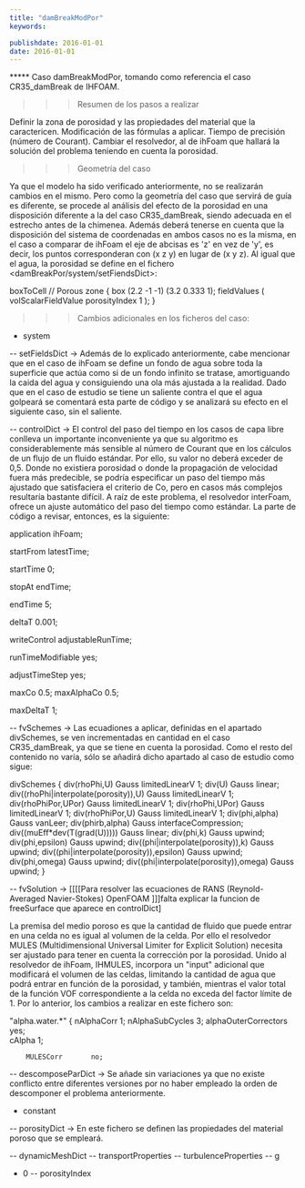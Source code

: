 ```yaml
---
title: "damBreakModPor"
keywords: 

publishdate: 2016-01-01
date: 2016-01-01
---
```


***** Caso damBreakModPor, tomando como referencia el caso CR35_damBreak de IHFOAM.


>>> Resumen de los pasos a realizar

Definir la zona de porosidad y las propiedades del material que la caractericen. 
Modificación de las fórmulas a aplicar. 
Tiempo de precisión (número de Courant). 
Cambiar el resolvedor, al de ihFoam que hallará la solución del problema teniendo en cuenta la porosidad.


>>> Geometría del caso

Ya que el modelo ha sido verificado anteriormente, no se realizarán cambios en el mismo. Pero como la geometría del caso que servirá de guía es diferente, se procede al análisis del efecto de la porosidad en una disposición diferente a la del caso CR35_damBreak, siendo adecuada en el estrecho antes de la chimenea. Además deberá tenerse en cuenta que la disposición del sistema de coordenadas en ambos casos no es la misma, en el caso a comparar de ihFoam el eje de abcisas es 'z' en vez de 'y', es decir, los puntos corresponderan con (x z y) en lugar de (x y z). Al igual que el agua, la porosidad se define en el fichero <damBreakPor/system/setFiendsDict>:

boxToCell // Porous zone
    {
        box (2.2 -1 -1) (3.2 0.333 1);
        fieldValues
        (
            volScalarFieldValue porosityIndex 1
        );
    }
 
>>> Cambios adicionales en los ficheros del caso:

+ system

-- setFieldsDict -> Además de lo explicado anteriormente, cabe mencionar que en el caso de ihFoam se define un fondo de agua sobre toda la superficie que actúa como si de un fondo infinito se tratase, amortiguando la caida del agua y consiguiendo una ola más ajustada a la realidad. Dado que en el caso de estudio se tiene un saliente contra el que el agua golpeará se comentará esta parte de código y se analizará su efecto en el siguiente caso, sin el saliente. 

-- controlDict -> El control del paso del tiempo en los casos de capa libre conlleva un importante inconveniente ya que su algoritmo es considerablemente más sensible al número de Courant que en los cálculos de un flujo de un fluido estándar. Por ello, su valor no deberá exceder de 0,5. Donde no existiera porosidad o donde la propagación de velocidad fuera más predecible, se podría especificar un paso del tiempo más ajustado que satisfaciera el criterio de Co, pero en casos más complejos resultaría bastante difícil. A raíz de este problema, el resolvedor interFoam, ofrece un ajuste automático del paso del tiempo como estándar. La parte de código a revisar, entonces, es la siguiente:

application     ihFoam;

startFrom       latestTime;

startTime       0;

stopAt          endTime;

endTime         5;

deltaT          0.001;

writeControl    adjustableRunTime;

runTimeModifiable yes;

adjustTimeStep  yes;

maxCo           0.5;
maxAlphaCo      0.5;

maxDeltaT       1;

-- fvSchemes -> Las ecuadiones a aplicar, definidas en el apartado divSchemes, se ven incrementadas en cantidad en el caso CR35_damBreak, ya que se tiene en cuenta la porosidad. Como el resto del contenido no varía, sólo se añadirá dicho apartado al caso de estudio como sigue:

divSchemes
{
    div(rhoPhi,U)  Gauss limitedLinearV 1;
    div(U)  Gauss linear;
    div((rhoPhi|interpolate(porosity)),U)  Gauss limitedLinearV 1;
    div(rhoPhiPor,UPor)  Gauss limitedLinearV 1;
    div(rhoPhi,UPor)  Gauss limitedLinearV 1;
    div(rhoPhiPor,U)   Gauss limitedLinearV 1; 
    div(phi,alpha)  Gauss vanLeer;
    div(phirb,alpha) Gauss interfaceCompression;
    div((muEff*dev(T(grad(U))))) Gauss linear;
    div(phi,k)      Gauss upwind;
    div(phi,epsilon) Gauss upwind;
    div((phi|interpolate(porosity)),k)      Gauss upwind;
    div((phi|interpolate(porosity)),epsilon) Gauss upwind;
    div(phi,omega) Gauss upwind;
    div((phi|interpolate(porosity)),omega) Gauss upwind;
}  

-- fvSolution -> [[[[Para resolver las ecuaciones de RANS (Reynold-Averaged Navier-Stokes) OpenFOAM ]]]falta explicar la funcion de freeSurface que aparece en controlDict]

La premisa del medio poroso es que la cantidad de fluido que puede entrar en una celda no es igual al volumen de la celda. Por ello el resolvedor MULES (Multidimensional Universal Limiter for Explicit Solution) necesita ser ajustado para tener en cuenta la corrección por la porosidad. Unido al resolvedor de ihFoam, IHMULES, incorpora un "input" adicional que modificará el volumen de las celdas, limitando la cantidad de agua que podrá entrar en función de la porosidad, y también, mientras el valor total de la función VOF correspondiente a la celda no exceda del factor límite de 1. 
Por lo anterior, los cambios a realizar en este fichero son:

"alpha.water.*"
    {
        nAlphaCorr      1;
        nAlphaSubCycles 3;
	alphaOuterCorrectors yes;        
	cAlpha          1;

        MULESCorr       no;

-- descomposeParDict -> Se añade sin variaciones ya que no existe conflicto entre diferentes versiones por no haber empleado la orden de descomponer el problema anteriormente.

+ constant

-- porosityDict -> En este fichero se definen las propiedades del material poroso que se empleará.

-- dynamicMeshDict
-- transportProperties
-- turbulenceProperties
-- g

+ 0
-- porosityIndex


 

